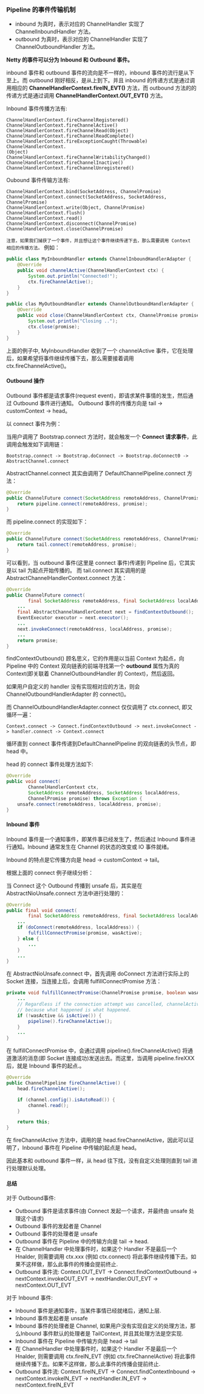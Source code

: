 ### Pipeline 的事件传输机制

- inbound 为真时，表示对应的 ChannelHandler 实现了 ChannelInboundHandler 方法。
- outbound 为真时，表示对应的 ChannelHandler 实现了 ChannelOutboundHandler 方法。



**Netty 的事件可以分为 Inbound 和 Outbound 事件。**

inbound 事件和 outbound 事件的流向是不一样的，inbound 事件的流行是从下至上。而 outbound 刚好相反，是从上到下。并且 inbound 的传递方式是通过调用相应的 **ChannelHandlerContext.fireIN_EVT()** 方法，而 outbound 方法的的传递方式是通过调用 **ChannelHandlerContext.OUT_EVT()** 方法。

Inbound 事件传播方法有:

```
ChannelHandlerContext.fireChannelRegistered()
ChannelHandlerContext.fireChannelActive()
ChannelHandlerContext.fireChannelRead(Object)
ChannelHandlerContext.fireChannelReadComplete()
ChannelHandlerContext.fireExceptionCaught(Throwable)
ChannelHandlerContext.
(Object)
ChannelHandlerContext.fireChannelWritabilityChanged()
ChannelHandlerContext.fireChannelInactive()
ChannelHandlerContext.fireChannelUnregistered()

```

Oubound 事件传输方法有:



```
ChannelHandlerContext.bind(SocketAddress, ChannelPromise)
ChannelHandlerContext.connect(SocketAddress, SocketAddress, ChannelPromise)
ChannelHandlerContext.write(Object, ChannelPromise)
ChannelHandlerContext.flush()
ChannelHandlerContext.read()
ChannelHandlerContext.disconnect(ChannelPromise)
ChannelHandlerContext.close(ChannelPromise)
```

`注意，如果我们捕获了一个事件，并且想让这个事件继续传递下去，那么需要调用 Context 相应的传播方法。`
例如：

```java
public class MyInboundHandler extends ChannelInboundHandlerAdapter {
    @Override
    public void channelActive(ChannelHandlerContext ctx) {
        System.out.println("Connected!");
        ctx.fireChannelActive();
    }
}

public clas MyOutboundHandler extends ChannelOutboundHandlerAdapter {
    @Override
    public void close(ChannelHandlerContext ctx, ChannelPromise promise) {
        System.out.println("Closing ..");
        ctx.close(promise);
    }
}
```

上面的例子中, MyInboundHandler 收到了一个 channelActive 事件，它在处理后，如果希望将事件继续传播下去，那么需要接着调用 ctx.fireChannelActive()。



#### Outbound 操作

Outbound 事件都是请求事件(request event)，即请求某件事情的发生，然后通过 Outbound 事件进行通知。
Outbound 事件的传播方向是 tail -> customContext -> head。

以 connect 事件为例：

当用户调用了 Bootstrap.connect 方法时，就会触发一个 **Connect 请求事件**，此调用会触发如下调用链：

```
Bootstrap.connect -> Bootstrap.doConnect -> Bootstrap.doConnect0 -> AbstractChannel.connect
```

AbstractChannel.connect 其实由调用了 DefaultChannelPipeline.connect 方法：

```java
@Override
public ChannelFuture connect(SocketAddress remoteAddress, ChannelPromise promise) {
    return pipeline.connect(remoteAddress, promise);
}
```

而 pipeline.connect 的实现如下：

```java
@Override
public ChannelFuture connect(SocketAddress remoteAddress, ChannelPromise promise) {
    return tail.connect(remoteAddress, promise);
}
```

可以看到，当 outbound 事件(这里是 connect 事件)传递到 Pipeline 后，它其实是以 tail 为起点开始传播的。
而 tail.connect 其实调用的是 AbstractChannelHandlerContext.connect 方法：

```java
@Override
public ChannelFuture connect(
        final SocketAddress remoteAddress, final SocketAddress localAddress, final ChannelPromise promise) {
    ...
    final AbstractChannelHandlerContext next = findContextOutbound();
    EventExecutor executor = next.executor();
    ...
    next.invokeConnect(remoteAddress, localAddress, promise);
    ...
    return promise;
}
```

findContextOutbound() 顾名思义，它的作用是以当前 Context 为起点，向 Pipeline 中的 Context 双向链表的前端寻找第一个 **outbound** 属性为真的 Context(即关联着 ChannelOutboundHandler 的 Context)，然后返回。

如果用户自定义的 handler 没有实现相对应的方法，则会 ChannelOutboundHandlerAdapter 的 connect()。

而 ChannelOutboundHandlerAdapter.connect 仅仅调用了 ctx.connect, 即又循环一遍：

```
Context.connect -> Connect.findContextOutbound -> next.invokeConnect -> handler.connect -> Context.connect
```

循环直到 connect 事件传递到DefaultChannelPipeline 的双向链表的头节点，即 head 中。

head 的 connect 事件处理方法如下:

```java
@Override
public void connect(
        ChannelHandlerContext ctx,
        SocketAddress remoteAddress, SocketAddress localAddress,
        ChannelPromise promise) throws Exception {
    unsafe.connect(remoteAddress, localAddress, promise);
}
```



#### Inbound 事件

Inbound 事件是一个通知事件，即某件事已经发生了，然后通过 Inbound 事件进行通知。Inbound 通常发生在 Channel 的状态的改变或 IO 事件就绪。

Inbound 的特点是它传播方向是 head -> customContext -> tail。

根据上面的 connect 例子继续分析：

当 Connect 这个 Outbound 传播到 unsafe 后，其实是在 AbstractNioUnsafe.connect 方法中进行处理的：

```java
@Override
public final void connect(
        final SocketAddress remoteAddress, final SocketAddress localAddress, final ChannelPromise promise) {
    ...
    if (doConnect(remoteAddress, localAddress)) {
        fulfillConnectPromise(promise, wasActive);
    } else {
        ...
    }
    ...
}
```

在 AbstractNioUnsafe.connect 中，首先调用 doConnect 方法进行实际上的 Socket 连接，当连接上后，会调用 fulfillConnectPromise 方法：

```java
private void fulfillConnectPromise(ChannelPromise promise, boolean wasActive) {
    ...
    // Regardless if the connection attempt was cancelled, channelActive() event should be triggered,
    // because what happened is what happened.
    if (!wasActive && isActive()) {
        pipeline().fireChannelActive();
    }
    ...
}
```

在 fulfillConnectPromise 中，会通过调用 pipeline().fireChannelActive() 将通道激活的消息(即 Socket 连接成功)发送出去。而这里，当调用 pipeline.fireXXX 后，就是 Inbound 事件的起点.。

```java
@Override
public ChannelPipeline fireChannelActive() {
    head.fireChannelActive();

    if (channel.config().isAutoRead()) {
        channel.read();
    }

    return this;
}
```

在 fireChannelActive 方法中，调用的是 head.fireChannelActive，因此可以证明了，Inbound 事件在 Pipeline 中传输的起点是 head。

因此基本和 outbound 事件一样，从 head 往下找，没有自定义处理则直到 tail 进行处理默认处理。



#### 总结

对于 Outbound事件:

- Outbound 事件是请求事件(由 Connect 发起一个请求，并最终由 unsafe 处理这个请求)
- Outbound 事件的发起者是 Channel
- Outbound 事件的处理者是 unsafe
- Outbound 事件在 Pipeline 中的传输方向是 tail -> head.
- 在 ChannelHandler 中处理事件时，如果这个 Handler 不是最后一个 Hnalder, 则需要调用 ctx.xxx (例如 ctx.connect) 将此事件继续传播下去。如果不这样做，那么此事件的传播会提前终止.
- Outbound 事件流: Context.OUT_EVT -> Connect.findContextOutbound -> nextContext.invokeOUT_EVT -> nextHandler.OUT_EVT -> nextContext.OUT_EVT

对于 Inbound 事件:

- Inbound 事件是通知事件，当某件事情已经就绪后，通知上层.
- Inbound 事件发起者是 unsafe
- Inbound 事件的处理者是 Channel, 如果用户没有实现自定义的处理方法，那么Inbound 事件默认的处理者是 TailContext, 并且其处理方法是空实现.
- Inbound 事件在 Pipeline 中传输方向是 head -> tail
- 在 ChannelHandler 中处理事件时，如果这个 Handler 不是最后一个 Hnalder, 则需要调用 ctx.fireIN_EVT (例如 ctx.fireChannelActive) 将此事件继续传播下去。如果不这样做，那么此事件的传播会提前终止.
- Outbound 事件流: Context.fireIN_EVT -> Connect.findContextInbound -> nextContext.invokeIN_EVT -> nextHandler.IN_EVT -> nextContext.fireIN_EVT